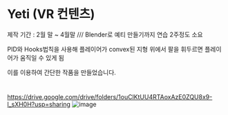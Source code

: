 # Yeti (VR 컨텐츠)

제작 기간 : 2월 말 ~  4월말
                    /// Blender로 예티 만들기까지 연습 2주정도 소요


PID와 Hooks법칙을 사용해 플레이어가 convex된 지형 위에서 팔을 휘두르면 플레이어가 움직일 수 있게 됨

이를 이용하여 간단한 작품을 만들었습니다.

#
https://drive.google.com/drive/folders/1ouClKtUU4RTAoxAzE0ZQU8x9-l_sXH0H?usp=sharing
![image](https://github.com/HaJaeHeon/Yeti/assets/88596006/b0ddcde1-7dec-4147-98f4-00920953af7a)
